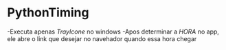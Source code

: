 # PythonTiming

-Executa apenas *TrayIcone* no windows
-Apos determinar a *HORA* no app, ele abre o link que desejar no navehador quando essa hora chegar
